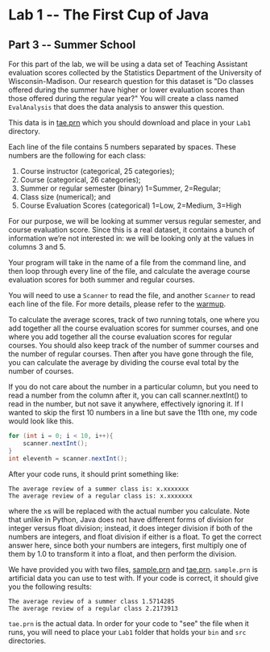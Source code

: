 # Lab 1 -- The First Cup of Java
## Part 3 -- Summer School

For this part of the lab, we will be using a data set of Teaching Assistant
evaluation scores collected by the Statistics Department of the University of
Wisconsin-Madison.  Our research question for this dataset is "Do classes
offered during the summer have higher or lower evaluation scores than those
offered during the regular year?"  You will create a class named `EvalAnalysis`
that does the data analysis to answer this question.

This data is in [tae.prn](tae.prn) which you should download and place in
your `Lab1` directory.

Each line of the file contains 5 numbers separated by spaces. These numbers
are the following for each class:
1. Course instructor (categorical, 25 categories);
2. Course (categorical, 26 categories);
3. Summer or regular semester (binary) 1=Summer, 2=Regular;
4. Class size (numerical); and
5. Course Evaluation Scores (categorical) 1=Low, 2=Medium, 3=High

For our purpose, we will be looking at summer versus regular semester, and
course evaluation score.  Since this is a real dataset, it contains a bunch of
information we’re not interested in: we will be looking only at the values in
columns 3 and 5.

Your program will take in the name of a file from the command line, and then
loop through every line of the file, and calculate the average course
evaluation scores for both summer and regular courses.   

You will need to use a `Scanner` to read the file, and another `Scanner` to
read each line of the file. For more details, please refer to the
[warmup](warmup.html).

To calculate the average scores, track of two running totals, one where you
add together all the course evaluation scores for summer courses, and one
where you add together all the course evaluation scores for regular courses.
You should also keep track of the number of summer courses and the number of
regular courses. Then after you have gone through the file, you can calculate
the average by dividing the course eval total by the number of courses.  

If you do not care about the number in a particular column, but you need to
read a number from the column after it, you can call scanner.nextInt() to read
in the number, but not save it anywhere, effectively ignoring it.  If I wanted
to skip the first 10 numbers in a line but save the 11th one, my code would
look like this.
```java
for (int i = 0; i < 10, i++){
    scanner.nextInt();
}
int eleventh = scanner.nextInt();
```

After your code runs, it should print something like:
```
The average review of a summer class is: x.xxxxxxx
The average review of a regular class is: x.xxxxxxx
```
where the `x`s will be replaced with the actual number you calculate. Note that
unlike in Python, Java does not have different forms of division for integer
versus float division; instead, it does integer division if both of the
numbers are integers, and float division if either is a float.  To get the
correct answer here, since both your numbers are integers, first multiply one
of them by 1.0 to transform it into a float, and then perform the division.

We have provided you with two files, [sample.prn](sample.prn) and
[tae.prn](tae.prn).  `sample.prn` is artificial data you can use to test with.  If
your code is correct, it should give you the following results:
```
The average review of a summer class 1.5714285
The average review of a regular class 2.2173913
```

`tae.prn` is the actual data.  In order for your code to "see" the file when it
runs, you will need to place your `Lab1` folder that holds your `bin` and `src`
directories.

